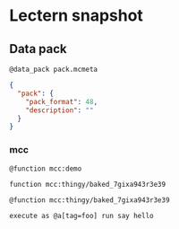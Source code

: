 # Lectern snapshot

## Data pack

`@data_pack pack.mcmeta`

```json
{
  "pack": {
    "pack_format": 48,
    "description": ""
  }
}
```

### mcc

`@function mcc:demo`

```mcfunction
function mcc:thingy/baked_7gixa943r3e39
```

`@function mcc:thingy/baked_7gixa943r3e39`

```mcfunction
execute as @a[tag=foo] run say hello
```

